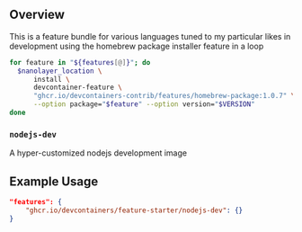 ## Overview

This is a feature bundle for various languages tuned to my particular likes in development using the homebrew package installer feature in a loop

```bash
for feature in "${features[@]}"; do
  $nanolayer_location \
      install \
      devcontainer-feature \
      "ghcr.io/devcontainers-contrib/features/homebrew-package:1.0.7" \
      --option package="$feature" --option version="$VERSION"
done
```
### `nodejs-dev`

A hyper-customized nodejs development image

## Example Usage

```json
"features": {
    "ghcr.io/devcontainers/feature-starter/nodejs-dev": {}
}
```


